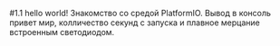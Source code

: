 #1.1 hello world!
Знакомство со средой PlatformIO.
Вывод в консоль привет мир, колличество секунд с запуска и плавное мерцание встроенным светодиодом.